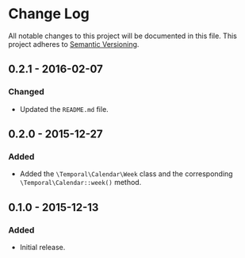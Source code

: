 # Change Log

All notable changes to this project will be documented in this file.
This project adheres to [Semantic Versioning](http://semver.org/).

## 0.2.1 - 2016-02-07

### Changed
- Updated the `README.md` file.

## 0.2.0 - 2015-12-27

### Added
- Added the `\Temporal\Calendar\Week` class and the corresponding `\Temporal\Calendar::week()` method.

## 0.1.0 - 2015-12-13

### Added
- Initial release.


